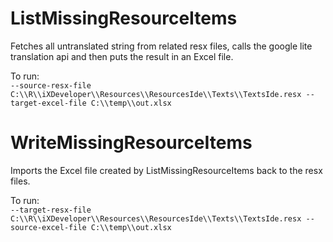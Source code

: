 # ListMissingResourceItems
Fetches all untranslated string from related resx files, calls the google lite translation api and then puts the result in an Excel file.

To run:  
`--source-resx-file C:\\R\\iXDeveloper\\Resources\\ResourcesIde\\Texts\\TextsIde.resx --target-excel-file C:\\temp\\out.xlsx`

# WriteMissingResourceItems
Imports the Excel file created by ListMissingResourceItems back to the resx files.  

To run:  
`--target-resx-file C:\\R\\iXDeveloper\\Resources\\ResourcesIde\\Texts\\TextsIde.resx --source-excel-file C:\\temp\\out.xlsx`